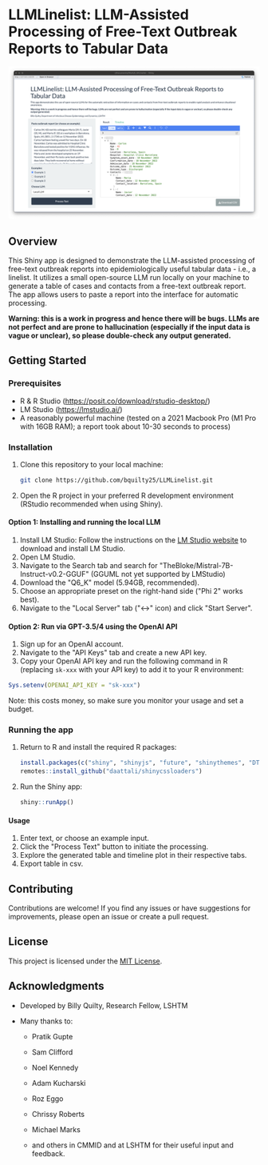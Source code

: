 # LLMLinelist: LLM-Assisted Processing of Free-Text Outbreak Reports to Tabular Data

![A screenshot of the app](screenshot.png)

## Overview

This Shiny app is designed to demonstrate the LLM-assisted processing of free-text outbreak reports into epidemiologically useful tabular data - i.e., a linelist. It utilizes a small open-source LLM run locally on your machine to generate a table of cases and contacts from a free-text outbreak report. The app allows users to paste a report into the interface for automatic processing.

**Warning: this is a work in progress and hence there will be bugs. LLMs are not perfect and are prone to hallucination (especially if the input data is vague or unclear), so please double-check any output generated.**

## Getting Started

### Prerequisites

-   R & R Studio (<https://posit.co/download/rstudio-desktop/>)
-   LM Studio (<https://lmstudio.ai/>)
-   A reasonably powerful machine (tested on a 2021 Macbook Pro (M1 Pro with 16GB RAM); a report took about 10-30 seconds to process)

### Installation

1.  Clone this repository to your local machine:

    ``` bash
    git clone https://github.com/bquilty25/LLMLinelist.git
    ```

2.  Open the R project in your preferred R development environment (RStudio recommended when using Shiny).

#### Option 1: Installing and running the local LLM

1. Install LM Studio: Follow the instructions on the [LM Studio website](<https://lmstudio.ai/>) to download and install LM Studio.
2.  Open LM Studio.
3.  Navigate to the Search tab and search for "TheBloke/Mistral-7B-Instruct-v0.2-GGUF" (GGUML not yet supported by LMStudio)
4.  Download the "Q6_K" model (5.94GB, recommended).
5.  Choose an appropriate preset on the right-hand side ("Phi 2" works best).
6.  Navigate to the "Local Server" tab ("\<-\>" icon) and click "Start Server".

#### Option 2: Run via GPT-3.5/4 using the OpenAI API

1. Sign up for an OpenAI account.
2. Navigate to the "API Keys" tab and create a new API key.
3. Copy your OpenAI API key and run the following command in R (replacing `sk-xxx` with your API key) to add it to your R environment:

``` r
Sys.setenv(OPENAI_API_KEY = "sk-xxx")
```

Note: this costs money, so make sure you monitor your usage and set a budget.

### Running the app

1.  Return to R and install the required R packages:

    ```r 
    install.packages(c("shiny", "shinyjs", "future", "shinythemes", "DT", "tidyverse", "ggpubr", "remotes"))
    remotes::install_github("daattali/shinycssloaders")
    ```

2.  Run the Shiny app:

    ``` r
    shiny::runApp()
    ```

#### Usage

1.  Enter text, or choose an example input.
2.  Click the "Process Text" button to initiate the processing.
3.  Explore the generated table and timeline plot in their respective tabs.
4.  Export table in csv.

## Contributing

Contributions are welcome! If you find any issues or have suggestions for improvements, please open an issue or create a pull request.

## License

This project is licensed under the [MIT License](LICENSE).

## Acknowledgments

-   Developed by Billy Quilty, Research Fellow, LSHTM

-   Many thanks to:

    -   Pratik Gupte

    -   Sam Clifford

    -   Noel Kennedy

    -   Adam Kucharski

    -   Roz Eggo

    -   Chrissy Roberts

    -   Michael Marks

    -   and others in CMMID and at LSHTM for their useful input and feedback.
